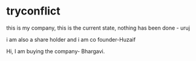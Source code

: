 # tryconflict


this is my company, this is the current state, nothing has been done - uruj

i am also a share holder and i am co founder-Huzaif

Hi, I am buying the company- Bhargavi.




